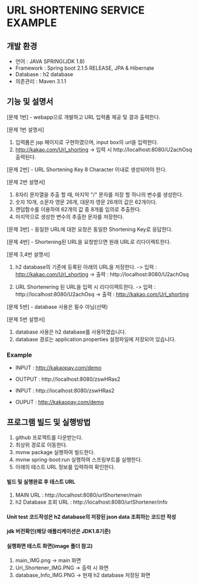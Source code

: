 # URL SHORTENING SERVICE EXAMPLE

## 개발 환경

- 언어 : JAVA SPRING(JDK 1.8)
- Framework : Spring boot 2.1.5 RELEASE, JPA & Hibernate
- Database : h2 database
- 의존관리 : Maven 3.1.1

## 기능 및 설명서

[문제 1번] - webapp으로 개발하고 URL 입력폼 제공 및 결과 출력한다.

[문제 1번 설명서]
 1. 입력폼은 jsp 페이지로 구현하였으며, input box의 url을 입력한다.
 2. http://kakao.com/Url_shorting -> 입력 시 http://localhost:8080/U2achOsq 출력된다.

[문제 2번] - URL Shortening Key 8 Character 이내로 생성되어야 한다.

[문제 2번 설명서]
 1. 8자리 문자열을 추출 할 때, 마지막 "/" 문자를 저장 할 하나의 변수를 생성한다.
 2. 숫자 10개, 소문자 영문 26개, 대문자 영문 26개의 값은 62개이다.
 3. 랜덤함수를 이용하여 62개의 값 중 8개를 임의로 추출한다.
 4. 마지막으로 생성한 변수의 추출한 문자를 저장한다. 
 
[문제 3번] - 동일한 URL에 대한 요청은 동일한 Shortening Key로 응답한다.

[문제 4번] - Shortening된 URL을 요청받으면 원래 URL로 리다이렉트한다.

[문제 3,4번 설명서] 
 1. h2 database의 기존에 등록된 아래의 URL을 저장한다.
  -> 입력 : http://kakao.com/Url_shorting
  -> 출력 : http://localhost:8080/U2achOsq
  
 2. URL Shortenering 된 URL을 입력 시 리다이렉트한다.
  -> 입력 : http://localhost:8080/U2achOsq
  -> 출력 : http://kakao.com/Url_shorting
  
[문제 5번] - database 사용은 필수 아님(선택)

[문제 5번 설명서]
 1. database 사용은 h2 database를 사용하였습니다.
 2. database 경로는 application.properties 설정파일에 저장되어 있습니다.

### Example

- INPUT : http://kakaopay.com/demo
- OUTPUT : http://localhost:8080/zswHRas2

- INPUT : http://localhost:8080/zswHRas2
- OUPUT : http://kakaopay.com/demo

## 프로그램 빌드 및 실행방법

 1. github 프로젝트를 다운받는다.
 2. 최상위 경로로 이동한다.
 3. mvnw package 실행하여 빌드한다.
 4. mvnw spring-boot:run 실행하여 스프링부트를 실행한다.
 5. 아래의 테스트 URL 정보를 입력하여 확인한다.

#### 빌드 및 실행완료 후 테스트 URL

 1. MAIN URL : http://localhost:8080/urlShortener/main
 2. h2 Database 조회 URL : http://localhost:8080/urlShortener/info

#### Unit test 코드작성은 h2 database의 저장된 json data 조회하는 코드만 작성

#### jdk 버전확인(해당 애플리케이션은 JDK1.8기준)

#### 실행화면 테스트 화면(image 폴더 참고)
 1. main_IMG.png           -> main 화면
 2. Url_Shortener_IMG.PNG  -> 출력 시 화면
 3. database_Info_IMG.PNG  -> 현재 h2 database 저장된 화면
